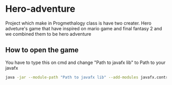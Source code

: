 # Hero-adventure
Project which make in Progmethalogy class is have two creater. Hero adveture's game that have inspired on mario game and final fantasy 2 and we combined them to be hero adventure
## How to open the game
You have to type this on cmd and change "Path to javafx lib" to Path to your javafx
```bash
java -jar --module-path "Path to javafx lib" --add-modules javafx.controls,javafx.fxml,javafx.media Hero_adventure.jar

